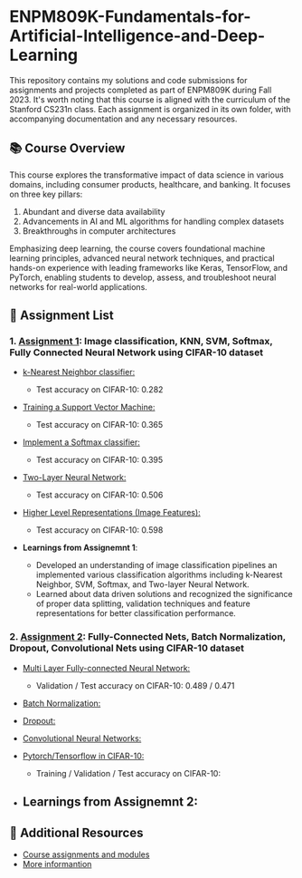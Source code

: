 # ENPM809K-Fundamentals-for-Artificial-Intelligence-and-Deep-Learning 
This repository contains my solutions and code submissions for assignments and projects completed as part of ENPM809K during Fall 2023. It's worth noting that this course is aligned with the curriculum of the Stanford CS231n class. Each assignment is organized in its own folder, with accompanying documentation and any necessary resources.

## 📚 Course Overview
This course explores the transformative impact of data science in various domains, including consumer products, healthcare, and banking. It focuses on three key pillars:
1. Abundant and diverse data availability
2. Advancements in AI and ML algorithms for handling complex datasets
3. Breakthroughs in computer architectures

Emphasizing deep learning, the course covers foundational machine learning principles, advanced neural network techniques, and practical hands-on experience with leading frameworks like Keras, TensorFlow, and PyTorch, enabling students to develop, assess, and troubleshoot neural networks for real-world applications.

## 📄 Assignment List
### 1. [Assignment 1](https://github.com/Rishikesh-Jadhav/ENPM809K-Fundamentals-for-Artificial-Intelligence-and-Deep-Learning/tree/main/Assignment_1): Image classification, KNN, SVM, Softmax, Fully Connected Neural Network using CIFAR-10 dataset
 - [k-Nearest Neighbor classifier:](https://github.com/Rishikesh-Jadhav/ENPM809K-Fundamentals-for-Artificial-Intelligence-and-Deep-Learning/blob/main/Assignment_1/knn.ipynb) 
   - Test accuracy on CIFAR-10: 0.282
 - [Training a Support Vector Machine:](https://github.com/Rishikesh-Jadhav/ENPM809K-Fundamentals-for-Artificial-Intelligence-and-Deep-Learning/blob/main/Assignment_1/svm.ipynb) 
   - Test accuracy on CIFAR-10: 0.365
 - [Implement a Softmax classifier:](https://github.com/Rishikesh-Jadhav/ENPM809K-Fundamentals-for-Artificial-Intelligence-and-Deep-Learning/blob/main/Assignment_1/softmax.ipynb) 
   - Test accuracy on CIFAR-10: 0.395
 - [Two-Layer Neural Network:](https://github.com/Rishikesh-Jadhav/ENPM809K-Fundamentals-for-Artificial-Intelligence-and-Deep-Learning/blob/main/Assignment_1/two_layer_net.ipynb) 
   - Test accuracy on CIFAR-10: 0.506
 - [Higher Level Representations (Image Features):](https://github.com/Rishikesh-Jadhav/ENPM809K-Fundamentals-for-Artificial-Intelligence-and-Deep-Learning/blob/main/Assignment_1/features.ipynb)
   - Test accuracy on CIFAR-10: 0.598

- **Learnings from Assignemnt 1**: 
  - Developed an understanding of image classification pipelines an implemented various classification  algorithms including k-Nearest Neighbor, SVM, Softmax, and Two-layer Neural Network.
  - Learned about data driven solutions and recognized the significance of proper data splitting, validation techniques and feature representations for better classification performance.

### 2. [Assignment 2](https://github.com/Rishikesh-Jadhav/ENPM809K-Fundamentals-for-Artificial-Intelligence-and-Deep-Learning/tree/main/Assignment_2): Fully-Connected Nets, Batch Normalization, Dropout, Convolutional Nets using CIFAR-10 dataset
 - [Multi Layer Fully-connected Neural Network:](https://github.com/Rishikesh-Jadhav/ENPM809K-Fundamentals-for-Artificial-Intelligence-and-Deep-Learning/blob/main/Assignment_2/FullyConnectedNets.ipynb) 
   - Validation / Test accuracy on CIFAR-10: 0.489 / 0.471
 - [Batch Normalization:](https://github.com/Rishikesh-Jadhav/ENPM809K-Fundamentals-for-Artificial-Intelligence-and-Deep-Learning/blob/main/Assignment_2/BatchNormalization.ipynb) 

 - [Dropout:](https://github.com/Rishikesh-Jadhav/ENPM809K-Fundamentals-for-Artificial-Intelligence-and-Deep-Learning/blob/main/Assignment_2/Dropout.ipynb) 

 - [Convolutional Neural Networks:](https://github.com/Rishikesh-Jadhav/ENPM809K-Fundamentals-for-Artificial-Intelligence-and-Deep-Learning/blob/main/Assignment_2/ConvolutionalNetworks.ipynb) 

 - [Pytorch/Tensorflow in CIFAR-10:](https://github.com/Rishikesh-Jadhav/ENPM809K-Fundamentals-for-Artificial-Intelligence-and-Deep-Learning/blob/main/Assignment_2/Pytorch.ipynb)
   - Training / Validation / Test accuracy on CIFAR-10:

- **Learnings from Assignemnt 2**: 
  - 

## 📝 Additional Resources
- [Course assignments and modules](https://cs231n.github.io/)
- [More informantion](https://mage.umd.edu/enpm809k)

